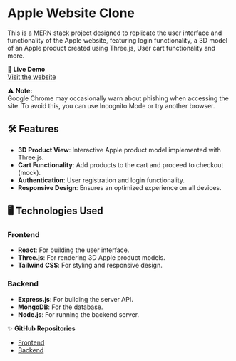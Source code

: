 # Apple Website Clone

This is a MERN stack project designed to replicate the user interface and functionality of the Apple website, featuring login functionality, a 3D model of an Apple product created using Three.js, User cart functionality and more.

🔗 **Live Demo**  
[Visit the website](https://apple-website-clone-ebon.vercel.app/)  

⚠️ **Note:**  
Google Chrome may occasionally warn about phishing when accessing the site. To avoid this, you can use Incognito Mode or try another browser.

## 🛠️ Features
- **3D Product View**: Interactive Apple product model implemented with Three.js.  
- **Cart Functionality**: Add products to the cart and proceed to checkout (mock).  
- **Authentication**: User registration and login functionality.  
- **Responsive Design**: Ensures an optimized experience on all devices.  

## 🖥️ Technologies Used
### Frontend
- **React**: For building the user interface.  
- **Three.js**: For rendering 3D Apple product models.  
- **Tailwind CSS**: For styling and responsive design.  

### Backend
- **Express.js**: For building the server API.  
- **MongoDB**: For the database.  
- **Node.js**: For running the backend server.  

✨ **GitHub Repositories**  
- [Frontend](https://github.com/kostger/apple-website-clone)  
- [Backend](https://github.com/kostger/apple-clone-server)

